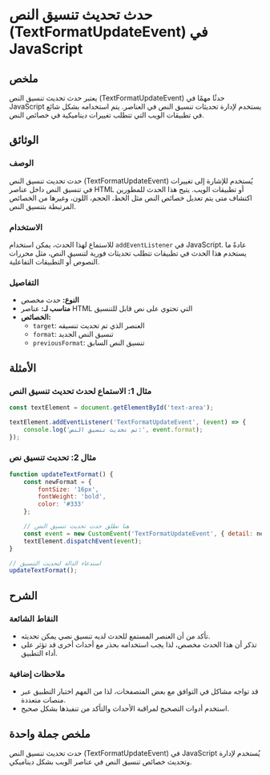 <!--
Meta Description: # حدث تحديث تنسيق النص (TextFormatUpdateEvent) في JavaScript ## ملخص يعتبر حدث تحديث تنسيق النص (TextFormatUpdateEvent) حدثًا مهمًا في JavaScript يستخ...
Meta Keywords: النص, تنسيق, تحديث, حدث, textformatupdateevent
-->

# حدث تحديث تنسيق النص (TextFormatUpdateEvent) في JavaScript

## ملخص
يعتبر حدث تحديث تنسيق النص (TextFormatUpdateEvent) حدثًا مهمًا في JavaScript يستخدم لإدارة تحديثات تنسيق النص في العناصر. يتم استخدامه بشكل شائع في تطبيقات الويب التي تتطلب تغييرات ديناميكية في خصائص النص.

## الوثائق
### الوصف
حدث تحديث تنسيق النص (TextFormatUpdateEvent) يُستخدم للإشارة إلى تغييرات في تنسيق النص داخل عناصر HTML أو تطبيقات الويب. يتيح هذا الحدث للمطورين اكتشاف متى يتم تعديل خصائص النص مثل الخط، الحجم، اللون، وغيرها من الخصائص المرتبطة بتنسيق النص.

### الاستخدام
للاستماع لهذا الحدث، يمكن استخدام `addEventListener` في JavaScript. عادةً ما يستخدم هذا الحدث في تطبيقات تتطلب تحديثات فورية لتنسيق النص، مثل محررات النصوص أو التطبيقات التفاعلية.

### التفاصيل
- **النوع:** حدث مخصص
- **مناسب لـ:** عناصر HTML التي تحتوي على نص قابل للتنسيق
- **الخصائص:** 
  - `target`: العنصر الذي تم تحديث تنسيقه
  - `format`: تنسيق النص الجديد
  - `previousFormat`: تنسيق النص السابق

## الأمثلة
### مثال 1: الاستماع لحدث تحديث تنسيق النص
```javascript
const textElement = document.getElementById('text-area');

textElement.addEventListener('TextFormatUpdateEvent', (event) => {
    console.log('تم تحديث تنسيق النص:', event.format);
});
```

### مثال 2: تحديث تنسيق نص
```javascript
function updateTextFormat() {
    const newFormat = {
        fontSize: '16px',
        fontWeight: 'bold',
        color: '#333'
    };

    // هنا نطلق حدث تحديث تنسيق النص
    const event = new CustomEvent('TextFormatUpdateEvent', { detail: newFormat });
    textElement.dispatchEvent(event);
}

// استدعاء الدالة لتحديث التنسيق
updateTextFormat();
```

## الشرح
### النقاط الشائعة
- تأكد من أن العنصر المستمع للحدث لديه تنسيق نصي يمكن تحديثه.
- تذكر أن هذا الحدث مخصص، لذا يجب استخدامه بحذر مع أحداث أخرى قد تؤثر على أداء التطبيق.

### ملاحظات إضافية
- قد تواجه مشاكل في التوافق مع بعض المتصفحات، لذا من المهم اختبار التطبيق عبر منصات متعددة.
- استخدم أدوات التصحيح لمراقبة الأحداث والتأكد من تنفيذها بشكل صحيح.

## ملخص جملة واحدة
حدث تحديث تنسيق النص (TextFormatUpdateEvent) في JavaScript يُستخدم لإدارة وتحديث خصائص تنسيق النص في عناصر الويب بشكل ديناميكي.